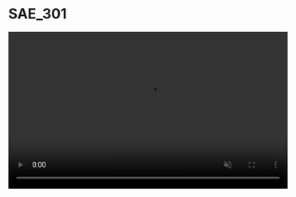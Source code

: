 # SAE_301

<video width="560" height="315" autoplay loop muted>
  <source src="https://github.com/user-attachments/assets/f2617550-6221-409a-b977-de01dd8afd21" type="video/webm">
  Your browser does not support the video tag.
</video>
